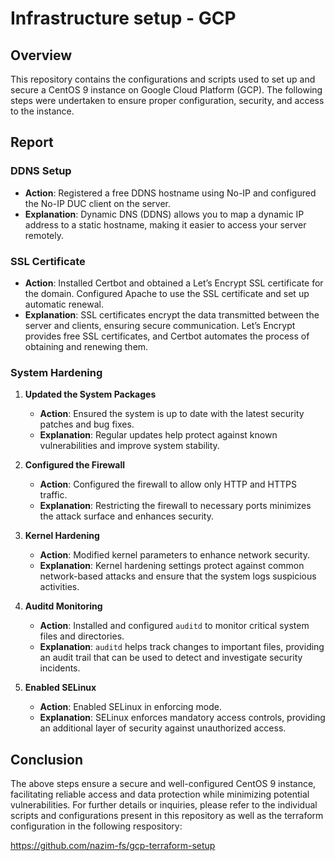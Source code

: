 # Infrastructure setup - GCP

## Overview
This repository contains the configurations and scripts used to set up and secure a CentOS 9 instance on Google Cloud Platform (GCP). The following steps were undertaken to ensure proper configuration, security, and access to the instance.

## Report

### DDNS Setup
- **Action**: Registered a free DDNS hostname using No-IP and configured the No-IP DUC client on the server.
- **Explanation**: Dynamic DNS (DDNS) allows you to map a dynamic IP address to a static hostname, making it easier to access your server remotely.

### SSL Certificate
- **Action**: Installed Certbot and obtained a Let’s Encrypt SSL certificate for the domain. Configured Apache to use the SSL certificate and set up automatic renewal.
- **Explanation**: SSL certificates encrypt the data transmitted between the server and clients, ensuring secure communication. Let’s Encrypt provides free SSL certificates, and Certbot automates the process of obtaining and renewing them.

### System Hardening
1. **Updated the System Packages**
   - **Action**: Ensured the system is up to date with the latest security patches and bug fixes.
   - **Explanation**: Regular updates help protect against known vulnerabilities and improve system stability.

2. **Configured the Firewall**
   - **Action**: Configured the firewall to allow only HTTP and HTTPS traffic.
   - **Explanation**: Restricting the firewall to necessary ports minimizes the attack surface and enhances security.

3. **Kernel Hardening**
   - **Action**: Modified kernel parameters to enhance network security.
   - **Explanation**: Kernel hardening settings protect against common network-based attacks and ensure that the system logs suspicious activities.

4. **Auditd Monitoring**
   - **Action**: Installed and configured `auditd` to monitor critical system files and directories.
   - **Explanation**: `auditd` helps track changes to important files, providing an audit trail that can be used to detect and investigate security incidents.

5. **Enabled SELinux**
   - **Action**: Enabled SELinux in enforcing mode.
   - **Explanation**: SELinux enforces mandatory access controls, providing an additional layer of security against unauthorized access.

## Conclusion
The above steps ensure a secure and well-configured CentOS 9 instance, facilitating reliable access and data protection while minimizing potential vulnerabilities. For further details or inquiries, please refer to the individual scripts and configurations present in this repository as well as the terraform configuration in the following respository:

https://github.com/nazim-fs/gcp-terraform-setup
